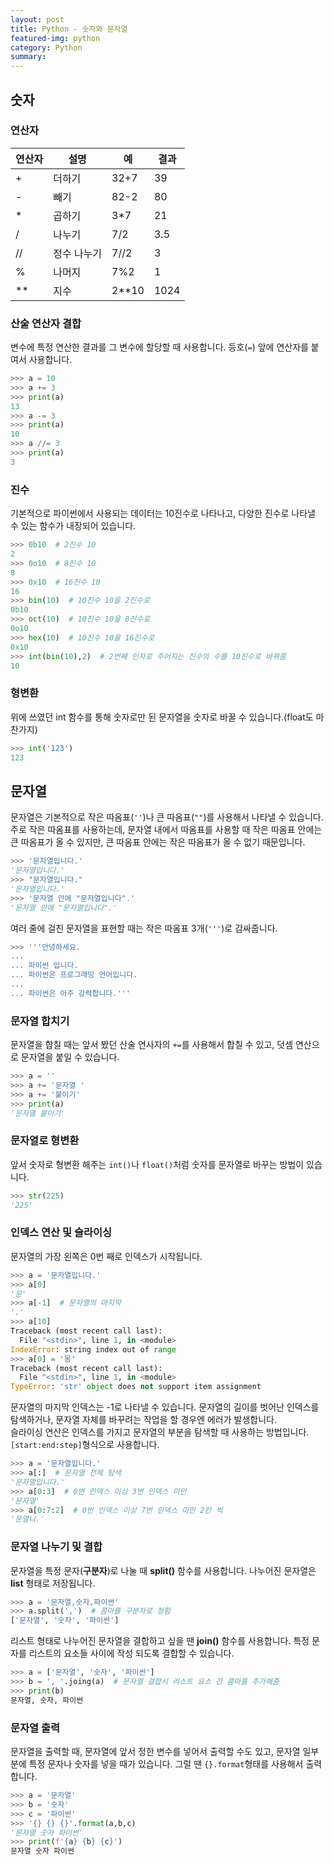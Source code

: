 ```yaml
---
layout: post
title: Python - 숫자와 문자열
featured-img: python
category: Python
summary:
---
```

## 숫자

### 연산자

연산자 | 설명 | 예 | 결과
-----|------|------|-----
+ | 더하기 | 32+7 | 39
- | 빼기 | 82-2 | 80
* | 곱하기 | 3*7 | 21
/ | 나누기 | 7/2 | 3.5
// | 정수 나누기 | 7//2 | 3
% | 나머지 | 7%2 | 1
** | 지수 | 2**10 | 1024

### 산술 연산자 결합

변수에 특정 연산한 결과를 그 변수에 할당할 때 사용합니다. 등호(`=`) 앞에 연산자를 붙여서 사용합니다.
```python
>>> a = 10
>>> a += 3
>>> print(a)
13
>>> a -= 3
>>> print(a)
10
>>> a //= 3
>>> print(a)
3
```

### 진수
기본적으로 파이썬에서 사용되는 데이터는 10진수로 나타나고, 다양한 진수로 나타낼 수 있는 함수가 내장되어 있습니다.
```python
>>> 0b10  # 2진수 10
2
>>> 0o10  # 8진수 10
8
>>> 0x10  # 16진수 10
16
>>> bin(10)  # 10진수 10을 2진수로
0b10
>>> oct(10)  # 10진수 10을 8진수로
0o10
>>> hex(10)  # 10진수 10을 16진수로
0x10
>>> int(bin(10),2)  # 2번째 인자로 주어지는 진수의 수를 10진수로 바꿔줌
10
```

### 형변환
위에 쓰였던 int 함수를 통해 숫자로만 된 문자열을 숫자로 바꿀 수 있습니다.(float도 마찬가지)
```python
>>> int('123')
123
```

## 문자열
문자열은 기본적으로 작은 따옴표(`''`)나 큰 따옴표(`""`)를 사용해서 나타낼 수 있습니다. 주로 작은 따옴표를 사용하는데, 문자열 내에서 따옴표를 사용할 때 작은 따옴표 안에는 큰 따옴표가 올 수 있지만, 큰 따옴표 안에는 작은 따옴표가 올 수 없기 때문입니다.
```python
>>> '문자열입니다.'
'문자열입니다.'
>>> "문자열입니다."
'문자열입니다.'
>>> '문자열 안에 "문자열입니다".'
'문자열 안에 "문자열입니다".'
```
여러 줄에 걸친 문자열을 표현할 때는 작은 따옴표 3개(`'''`)로 감싸줍니다.
```python
>>> '''안녕하세요.
...
... 파이썬 입니다.
... 파이썬은 프로그래밍 언어입니다.
...
... 파이썬은 아주 강력합니다.'''
```
### 문자열 합치기
문자열을 합칠 때는 앞서 봤던 산술 연사자의 `+=`를 사용해서 합칠 수 있고, 덧셈 연산으로 문자열을 붙일 수 있습니다.
```python
>>> a = ''
>>> a += '문자열 '
>>> a += '붙이기'
>>> print(a)
'문자열 붙이기'
```

### 문자열로 형변환
앞서 숫자로 형변환 해주는 `int()`나 `float()`처럼 숫자를 문자열로 바꾸는 방법이 있습니다.
```python
>>> str(225)
'225'
```
### 인덱스 연산 및 슬라이싱
문자열의 가장 왼쪽은 0번 째로 인덱스가 시작됩니다.
```python
>>> a = '문자열입니다.'
>>> a[0]
'문'
>>> a[-1]  # 문자열의 마지막
'.'
>>> a[10]  
Traceback (most recent call last):
  File "<stdin>", line 1, in <module>
IndexError: string index out of range
>>> a[0] = '몸'
Traceback (most recent call last):
  File "<stdin>", line 1, in <module>
TypeError: 'str' object does not support item assignment
```
문자열의 마지막 인덱스는 -1로 나타낼 수 있습니다. 문자열의 길이를 벗어난 인덱스를 탐색하거나, 문자열 자체를 바꾸려는 작업을 할 경우엔 에러가 발생합니다.<br>
슬라이싱 연산은 인덱스를 가지고 문자열의 부분을 탐색할 때 사용하는 방법입니다. `[start:end:step]`형식으로 사용합니다.
```python
>>> a = '문자열입니다.'
>>> a[:]  # 문자열 전체 탐색
'문자열입니다.'
>>> a[0:3]  # 0번 인덱스 이상 3번 인덱스 미만
'문자열'
>>> a[0:7:2]  # 0번 인덱스 이상 7번 인덱스 미만 2칸 씩
'문열니.'
```
### 문자열 나누기 및 결합
문자열을 특정 문자(**구분자**)로 나눌 때 **split()** 함수를 사용합니다. 나누어진 문자열은 **list** 형태로 저장됩니다.
```python
>>> a = '문자열,숫자,파이썬'
>>> a.split(',')  # 콤마를 구분자로 정함
['문자열', '숫자', '파이썬']
```
리스트 형태로 나누어진 문자열을 결합하고 싶을 땐 **join()** 함수를 사용합니다. 특정 문자를 리스트의 요소들 사이에 작성 되도록 결합할 수 있습니다.
```python
>>> a = ['문자열', '숫자', '파이썬']
>>> b = ', '.joing(a)  # 문자열 결합시 리스트 요소 간 콤마를 추가해줌
>>> print(b)
문자열, 숫자, 파이썬
```

### 문자열 출력
문자열을 출력할 때, 문자열에 앞서 정한 변수를 넣어서 출력할 수도 있고, 문자열 일부분에 특정 문자나 숫자를 넣을 때가 있습니다. 그럴 땐 `{}.format`형태를 사용해서 출력합니다.
```python
>>> a = '문자열'
>>> b = '숫자'
>>> c = '파이썬'
>>> '{} {} {}'.format(a,b,c)
'문자열 숫자 파이썬'
>>> print(f'{a} {b} {c}')
문자열 숫자 파이썬
```
